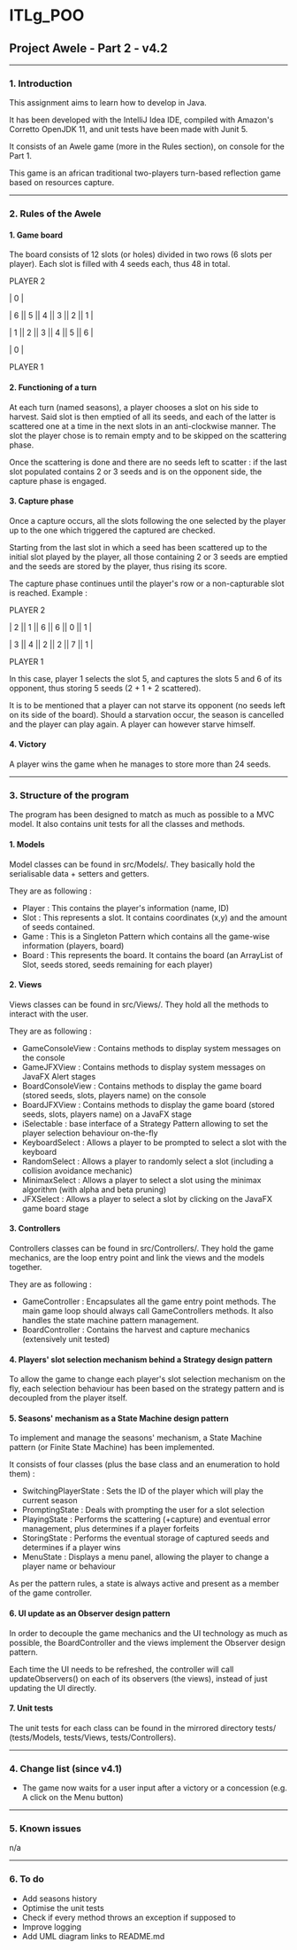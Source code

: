 # ITLg_POO
## Project Awele - Part 2 - v4.2

---
### 1. Introduction
This assignment aims to learn how to develop in Java.

It has been developed with the IntelliJ Idea IDE, compiled with Amazon's Corretto OpenJDK 11, and unit tests have been made with Junit 5.

 It consists of an Awele game (more in the Rules section), on console for the Part 1.
 
 This game is an african traditional two-players turn-based reflection game based on resources capture.

---
### 2. Rules of the Awele
#### 1. Game board
The board consists of 12 slots (or holes) divided in two rows (6 slots per player).
Each slot is filled with 4 seeds each, thus 48 in total.

PLAYER 2

| 0 |

| 6 || 5 || 4 || 3 || 2 || 1 |

| 1 || 2 || 3 || 4 || 5 || 6 |

| 0 |

PLAYER 1

#### 2. Functioning of a turn
At each turn (named seasons), a player chooses a slot on his side to harvest.
Said slot is then emptied of all its seeds, and each of the latter is scattered one at a time in the next slots in an anti-clockwise manner.
The slot the player chose is to remain empty and to be skipped on the scattering phase.

Once the scattering is done and there are no seeds left to scatter : if the last slot populated contains 2 or 3 seeds
and is on the opponent side, the capture phase is engaged.

#### 3. Capture phase
Once a capture occurs, all the slots following the one selected by the player up to the one which triggered the captured are checked.

Starting from the last slot in which a seed has been scattered up to the initial slot played by the player,
all those containing 2 or 3 seeds are emptied and the seeds are stored by the player, thus rising its score.

The capture phase continues until the player's row or a non-capturable slot is reached.
Example :

PLAYER 2

| 2 || 1 || 6 || 6 || 0 || 1 |

| 3 || 4 || 2 || 2 || 7 || 1 |

PLAYER 1

In this case, player 1 selects the slot 5, and captures the slots 5 and 6 of its opponent, thus storing 5 seeds (2 + 1 + 2 scattered).

It is to be mentioned that a player can not starve its opponent (no seeds left on its side of the board). Should a starvation occur,
the season is cancelled and the player can play again. A player can however starve himself.

#### 4. Victory
A player wins the game when he manages to store more than 24 seeds.

---
### 3. Structure of the program
The program has been designed to match as much as possible to a MVC model. It also contains unit tests for all the classes and methods.

#### 1. Models
Model classes can be found in src/Models/. They basically hold the serialisable data + setters and getters.

They are as following :

- Player : This contains the player's information (name, ID)
- Slot : This represents a slot. It contains coordinates (x,y) and the amount of seeds contained.
- Game : This is a Singleton Pattern which contains all the game-wise information (players, board)
- Board : This represents the board. It contains the board (an ArrayList of Slot, seeds stored, seeds remaining for each player)

#### 2. Views
Views classes can be found in src/Views/. They hold all the methods to interact with the user.

They are as following :

- GameConsoleView : Contains methods to display system messages on the console
- GameJFXView : Contains methods to display system messages on JavaFX Alert stages
- BoardConsoleView : Contains methods to display the game board (stored seeds, slots, players name) on the console
- BoardJFXView : Contains methods to display the game board (stored seeds, slots, players name) on a JavaFX stage
- iSelectable : base interface of a Strategy Pattern allowing to set the player selection behaviour on-the-fly
- KeyboardSelect : Allows a player to be prompted to select a slot with the keyboard
- RandomSelect : Allows a player to randomly select a slot (including a collision avoidance mechanic)
- MinimaxSelect : Allows a player to select a slot using the minimax algorithm (with alpha and beta pruning)
- JFXSelect : Allows a player to select a slot by clicking on the JavaFX game board stage

#### 3. Controllers
Controllers classes can be found in src/Controllers/. They hold the game mechanics, are the loop entry point
and link the views and the models together. 

They are as following :

- GameController : Encapsulates all the game entry point methods. The main game loop should always call GameControllers methods.
It also handles the state machine pattern management.
- BoardController : Contains the harvest and capture mechanics (extensively unit tested)

#### 4. Players' slot selection mechanism behind a Strategy design pattern
To allow the game to change each player's slot selection mechanism on the fly, each selection behaviour has been based on the
strategy pattern and is decoupled from the player itself.

#### 5. Seasons' mechanism as a State Machine design pattern
To implement and manage the seasons' mechanism, a State Machine pattern (or Finite State Machine) has been implemented.

It consists of four classes (plus the base class and an enumeration to hold them) :

- SwitchingPlayerState : Sets the ID of the player which will play the current season
- PromptingState : Deals with prompting the user for a slot selection
- PlayingState : Performs the scattering (+capture) and eventual error management, plus determines if a player forfeits
- StoringState : Performs the eventual storage of captured seeds and determines if a player wins
- MenuState : Displays a menu panel, allowing the player to change a player name or behaviour

As per the pattern rules, a state is always active and present as a member of the game controller.

#### 6. UI update as an Observer design pattern
In order to decouple the game mechanics and the UI technology as much as possible, the BoardController and the views implement
the Observer design pattern.

Each time the UI needs to be refreshed, the controller will call updateObservers() on each of its observers (the views),
instead of just updating the UI directly.

#### 7. Unit tests
The unit tests for each class can be found in the mirrored directory tests/ (tests/Models, tests/Views, tests/Controllers).

---
### 4. Change list (since v4.1)

- The game now waits for a user input after a victory or a concession (e.g. A click on the Menu button)

---
### 5. Known issues
n/a

---
### 6. To do

- Add seasons history
- Optimise the unit tests
- Check if every method throws an exception if supposed to
- Improve logging
- Add UML diagram links to README.md